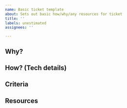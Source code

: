 ```yaml
---
name: Basic ticket template
about: Sets out basic how/why/any resources for ticket
title: ''
labels: unestimated
assignees: ''

---
```


Why?
-----

How? (Tech details)
-----

Criteria
-----

Resources
-----
